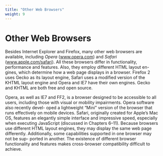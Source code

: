 ```yaml
---
title: "Other Web Browsers"
weight: 9
---
```


# Other Web Browsers

Besides Internet Explorer and Firefox, many other web browsers are available, including _Opera_ (www.opera.com) and _Safari_ (www.apple.com/safari). All these browsers differ in functionality, performance and features. Also, they employ different HTML layout en- gines, which determine how a web page displays in a browser. Firefox 2 uses Gecko as its layout engine, Safari uses a modified version of the KHTML layout engine and Opera and IE7 have their own engines. Gecko and KHTML are both free and open source.

Opera, as well as IE7 and FF2, is a browser designed to be accessible to all users, including those with visual or mobility impairments. Opera software also recently devel- oped a lightweight “Mini” version of the browser that runs effectively on mobile devices. Safari, originally created for Apple’s Mac OS, features an elegantly simple interface and impressive speed, especially when executing JavaScript (discussed in Chapters 6–11). Because browsers use different HTML layout engines, they may display the same web page differently. Additionally, some capabilities supported in one browser may not be sup- ported in another. The existence of different browser functionality and features makes cross-browser compatibility difficult to achieve.
